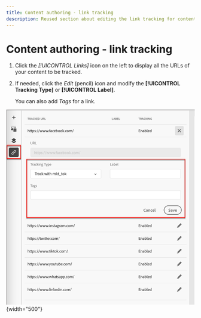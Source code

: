 ```yaml
---
title: Content authoring - link tracking
description: Reused section about editing the link tracking for content authoring
---
```

# Content authoring - link tracking

1. Click the _[!UICONTROL Links]_ icon on the left to display all the URLs of your content to be tracked.

1. If needed, click the _Edit_ (pencil) icon and modify the **[!UICONTROL Tracking Type]** or **[!UICONTROL Label]**. 

   You can also add _Tags_ for a link.

![Click More to access template actions](../assets/content-design-shared/visual-designer-links.png){width="500"}